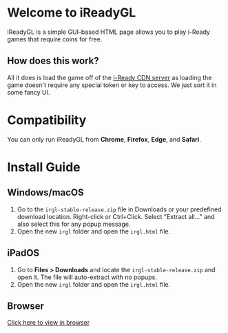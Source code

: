 # Welcome to iReadyGL
iReadyGL is a simple GUI-based HTML page allows you to play i-Ready games that require coins for free.
## How does this work?
All it does is load the game off of the [i-Ready CDN server](https://cdn.i-ready.com) as loading the game doesn't require any special token or key to access. We just sort it in some fancy UI.

# Compatibility
You can only run iReadyGL from **Chrome**, **Firefox**, **Edge**, and **Safari**.
# Install Guide
## Windows/macOS
1. Go to the `irgl-stable-release.zip` file in Downloads or your predefined download location. Right-click or Ctrl+Click. Select "Extract all..." and also select this for any popup message.
2. Open the new `irgl` folder and open the `irgl.html` file.

## iPadOS
1. Go to **Files > Downloads** and locate the `irgl-stable-release.zip` and open it. The file will auto-extract with no popups.
2. Open the new `irgl` folder and open the `irgl.html` file.

## Browser
[Click here to view in browser](https://yourworstnightmare1.github.io/assets/irgl/v2/r1/irgl.html)
